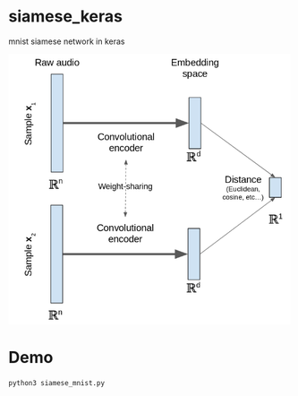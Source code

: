# siamese_keras

mnist siamese network in keras

![siamese model](1_V6kstNiDGG3knzsZ-DcFyw.png)

# Demo

```python3 siamese_mnist.py```


